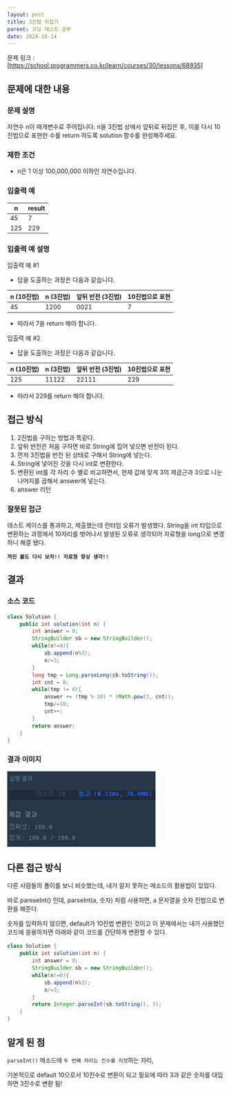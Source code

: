 ```yaml
---
layout: post
title: 3진법 뒤집기
parent: 코딩 테스트 공부
date: 2024-10-14
---
```


문제 링크 : [https://school.programmers.co.kr/learn/courses/30/lessons/68935]

## 문제에 대한 내용

### 문제 설명

자연수 n이 매개변수로 주어집니다. n을 3진법 상에서 앞뒤로 뒤집은 후, 이를 다시 10진법으로 표현한 수를 return 하도록 solution 함수를 완성해주세요.

### 제한 조건

- n은 1 이상 100,000,000 이하인 자연수입니다.

### 입출력 예

| n   | result |
| --- | ------ |
| 45  | 7      |
| 125 | 229    |

### 입출력 예 설명

입출력 예 #1

- 답을 도출하는 과정은 다음과 같습니다.

| n (10진법) | n (3진법) | 앞뒤 반전 (3진법) | 10진법으로 표현 |
| ---------- | --------- | ----------------- | --------------- |
| 45         | 1200      | 0021              | 7               |

- 따라서 7을 return 해야 합니다.

입출력 예 #2

- 답을 도출하는 과정은 다음과 같습니다.

| n (10진법) | n (3진법) | 앞뒤 반전 (3진법) | 10진법으로 표현 |
| ---------- | --------- | ----------------- | --------------- |
| 125        | 11122     | 22111             | 229             |

- 따라서 229를 return 해야 합니다.

## 접근 방식

1. 2진법을 구하는 방법과 똑같다.
2. 앞뒤 반전은 처음 구하면 바로 String에 집어 넣으면 반전이 된다.
3. 먼저 3진법을 반전 된 상태로 구해서 String에 넣는다.
4. String에 넣어진 것을 다시 int로 변환한다.
5. 변환된 int를 각 자리 수 별로 비교하면서, 현재 값에 맞게 3의 제곱근과 3으로 나눈 나머지를 곱해서 answer에 넣는다.
6. answer 리턴

### 잘못된 접근

테스트 케이스를 통과하고, 제출했는데 런타임 오류가 발생했다.
String을 int 타입으로 변환하는 과정에서 10자리를 벗어나서 발생된 오류로 생각되어 자료형을 long으로 변경하니 해결 됐다.

**`꺼진 불도 다시 보자!! 자료형 항상 생각!!`**

## 결과

### 소스 코드

```java
class Solution {
    public int solution(int n) {
        int answer = 0;
        StringBuilder sb = new StringBuilder();
        while(n!=0){
            sb.append(n%3);
            n/=3;
        }
        long tmp = Long.parseLong(sb.toString());
        int cnt = 0;
        while(tmp != 0){
            answer += (tmp % 10) * (Math.pow(3, cnt));
            tmp/=10;
            cnt++;
        }
        return answer;
    }
}
```

### 결과 이미지

![alt text](/공부/코딩-테스트-공부/image-3.png)

## 다른 접근 방식

다른 사람들의 풀이를 보니 비슷했는데, 내가 알지 못하는 메소드의 활용법이 있었다.

바로 pareseInt() 인데, parseInt(a, 숫자) 처럼 사용하면, a 문자열을 숫자 진법으로 변환을 해준다.

숫자를 입력하지 않으면, default가 10진법 변환인 것이고 이 문제에서는 내가 사용했던 코드에 응용하자면 아래와 같이 코드를 간단하게 변환할 수 있다.

```java
class Solution {
    public int solution(int n) {
        int answer = 0;
        StringBuilder sb = new StringBuilder();
        while(n!=0){
            sb.append(n%3);
            n/=3;
        }
        return Integer.parseInt(sb.toString(), 3);
    }
}
```

## 알게 된 점

`parseInt()` 메소드에 `두 번째 자리는 진수를 지정`하는 자리,

기본적으로 default 10으로서 10진수로 변환이 되고 필요에 따라 3과 같은 숫자를 대입하면 3진수로 변환 됨!

[https://school.programmers.co.kr/learn/courses/30/lessons/68935]: https://school.programmers.co.kr/learn/courses/30/lessons/68935
